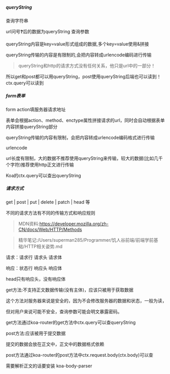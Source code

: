 ##### queryString

查询字符串



url问号❓后的数据为queryString  查询参数



queryString内容是key=value形式组成的数据,多个key=value使用&拼接

queryString传输的内容是有限制的,会把内容转成urlencode编码进行传输



> queryString和http的请求方式没有任何关系，他只是url中的一部分！

所以get和post都可以用queryString，post使用queryString后端也可以读到！ctx.query可以读到



##### form表单



form action填服务器请求地址



表单会根据action、method、enctype属性拼接请求的url，同时会自动根据表单内容拼接queryString部分



queryString传输的内容有限制，会把内容转成urlencode编码格式进行传输

urlencode



url长度有限制，大的数据不推荐使用queryString来传输，较大的数据(比如几千个字符)推荐使用http正文进行传输



Koa的ctx.query可以查出queryString





##### 请求方式

get | post | put | delete | patch | head 等

不同的请求方法有不同的传输方式和响应规则

> MDN资料:https://developer.mozilla.org/zh-CN/docs/Web/HTTP/Methods



> 精华笔记:/Users/superman285/Programmer/饥人谷前端/前端学前基础/HTTP相关姿势.md



请求：请求行 请求头 请求体

响应：状态行 响应头 响应体



head只有响应头，没有响应体



get方法:不支持正文数据传输(没有主体)，应该只被用于获取数据

这个方法对服务器来说是安全的，因为不会修改服务器的数据和状态，一般为读，

但对用户来说可能不安全，查询参数可能会明文暴露密码。



get方法通过koa-router的get方法中ctx.query可以查queryString



post方法:应该被用于提交数据

提交的数据会放在正文中，正文中的数据格式依赖



post方法通过koa-router的post方法中ctx.request.body(ctx.body)可以查

需要解析正文的话要安装 koa-body-parser